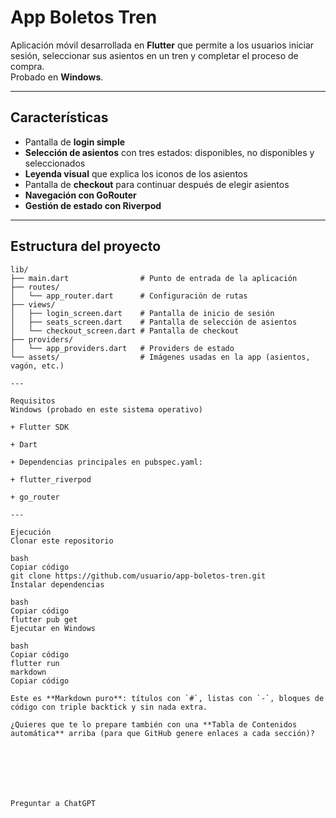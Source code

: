 # App Boletos Tren

Aplicación móvil desarrollada en **Flutter** que permite a los usuarios iniciar sesión, seleccionar sus asientos en un tren y completar el proceso de compra.  
Probado en **Windows**.

---

## Características

- Pantalla de **login simple**  
- **Selección de asientos** con tres estados: disponibles, no disponibles y seleccionados  
- **Leyenda visual** que explica los iconos de los asientos  
- Pantalla de **checkout** para continuar después de elegir asientos  
- **Navegación con GoRouter**  
- **Gestión de estado con Riverpod**  

---

## Estructura del proyecto

```plaintext
lib/
├── main.dart                # Punto de entrada de la aplicación
├── routes/
│   └── app_router.dart      # Configuración de rutas
├── views/
│   ├── login_screen.dart    # Pantalla de inicio de sesión
│   ├── seats_screen.dart    # Pantalla de selección de asientos
│   └── checkout_screen.dart # Pantalla de checkout
├── providers/
│   └── app_providers.dart   # Providers de estado
└── assets/                  # Imágenes usadas en la app (asientos, vagón, etc.)

---

Requisitos
Windows (probado en este sistema operativo)

+ Flutter SDK

+ Dart

+ Dependencias principales en pubspec.yaml:

+ flutter_riverpod

+ go_router

---

Ejecución
Clonar este repositorio

bash
Copiar código
git clone https://github.com/usuario/app-boletos-tren.git
Instalar dependencias

bash
Copiar código
flutter pub get
Ejecutar en Windows

bash
Copiar código
flutter run
markdown
Copiar código

Este es **Markdown puro**: títulos con `#`, listas con `-`, bloques de código con triple backtick y sin nada extra.  

¿Quieres que te lo prepare también con una **Tabla de Contenidos automática** arriba (para que GitHub genere enlaces a cada sección)?







Preguntar a ChatGPT
